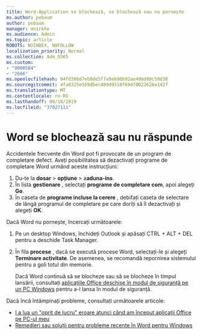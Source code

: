 ```yaml
---
title: Word-Application se blochează, se blochează sau nu pornește
ms.author: pebaum
author: pebaum
manager: mnirkhe
ms.audience: Admin
ms.topic: article
ROBOTS: NOINDEX, NOFOLLOW
localization_priority: Normal
ms.collection: Adm_O365
ms.custom:
- "9000584"
- "2686"
ms.openlocfilehash: 94fd306d7eb0de5f7a9eb90b92ae49bd80c50d38
ms.sourcegitcommit: 4fa8325e569dbec489d0518f69df0022626e1d2f
ms.translationtype: MT
ms.contentlocale: ro-RO
ms.lasthandoff: 09/18/2019
ms.locfileid: "37027111"
---
```

# <a name="word-crashes-or-doesnt-respond"></a>Word se blochează sau nu răspunde

Accidentele frecvente din Word pot fi provocate de un program de completare defect. Aveți posibilitatea să dezactivați programe de completare Word urmând aceste instrucțiuni:

1. Du-te la **dosar** > **opțiune** > a**aduna-ins**.
2. În lista **gestionare** , selectați **programe de completare com**, apoi alegeți **Go**.
3. În caseta de **programe incluse la cerere** , debifați caseta de selectare de lângă programul de completare pe care doriți să îl dezactivați și alegeți **OK**.

Dacă Word nu pornește, încercați următoarele:

1.   Pe un desktop Windows, închideți Outlook și apăsați CTRL + ALT + DEL pentru a deschide Task Manager. 
2. În fila **procese** , dacă se execută procese Word, selectați-le și alegeți **Terminare activitate**. De asemenea, se recomandă repornirea sistemului pentru a goli totul din memorie.

    Dacă Word continuă să se blocheze sau să se blocheze în timpul lansării, consultați [aplicațiile Office deschise în modul de siguranță pe un PC Windows](https://support.office.com/en-us/article/Open-Office-apps-in-safe-mode-on-a-Windows-PC-dedf944a-5f4b-4afb-a453-528af4f7ac72) pentru a-l lansa în modul de siguranță.

Dacă încă întâmpinați probleme, consultați următoarele articole: 
- [I a lua un "oprit de lucru" eroare atunci când am început aplicații Office pe PC-ul meu](https://support.office.com/article/52bd7985-4e99-4a35-84c8-2d9b8301a2fa)
- [Remedieri sau soluții pentru probleme recente în Word pentru Windows](https://support.office.com/article/bf6bf17c-2807-4871-83ce-e337ae8f0b86)